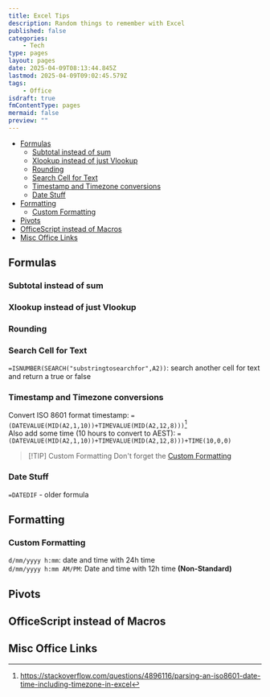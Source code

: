 ```yaml
---
title: Excel Tips
description: Random things to remember with Excel
published: false
categories:
    - Tech
type: pages
layout: pages
date: 2025-04-09T08:13:44.845Z
lastmod: 2025-04-09T09:02:45.579Z
tags:
    - Office
isdraft: true
fmContentType: pages
mermaid: false
preview: ""
---
```


<!--- cSpell:disable --->
* [Formulas](#formulas)
  * [Subtotal instead of sum](#subtotal-instead-of-sum)
  * [Xlookup instead of just Vlookup](#xlookup-instead-of-just-vlookup)
  * [Rounding](#rounding)
  * [Search Cell for Text](#search-cell-for-text)
  * [Timestamp and Timezone conversions](#timestamp-and-timezone-conversions)
  * [Date Stuff](#date-stuff)
* [Formatting](#formatting)
  * [Custom Formatting](#custom-formatting)
* [Pivots](#pivots)
* [OfficeScript instead of Macros](#officescript-instead-of-macros)
* [Misc Office Links](#misc-office-links)
<!--- cSpell:enable --->

## Formulas

### Subtotal instead of sum

### Xlookup instead of just Vlookup

### Rounding

### Search Cell for Text

`=ISNUMBER(SEARCH("substringtosearchfor",A2))`: search another cell for text and return a true or false

### Timestamp and Timezone conversions

Convert ISO 8601 format timestamp: `=(DATEVALUE(MID(A2,1,10))+TIMEVALUE(MID(A2,12,8)))`[^1]\
Also add some time (10 hours to convert to AEST): `=(DATEVALUE(MID(A2,1,10))+TIMEVALUE(MID(A2,12,8)))+TIME(10,0,0)`

> [!TIP] Custom Formatting
> Don't forget the [Custom Formatting](#custom-formatting)

[^1]: <https://stackoverflow.com/questions/4896116/parsing-an-iso8601-date-time-including-timezone-in-excel>

### Date Stuff

`=DATEDIF` - older formula

## Formatting

### Custom Formatting

`d/mm/yyyy h:mm`: date and time with 24h time\
`d/mm/yyyy h:mm AM/PM`: Date and time with 12h time **(Non-Standard)**

## Pivots

## OfficeScript instead of Macros

## Misc Office Links
